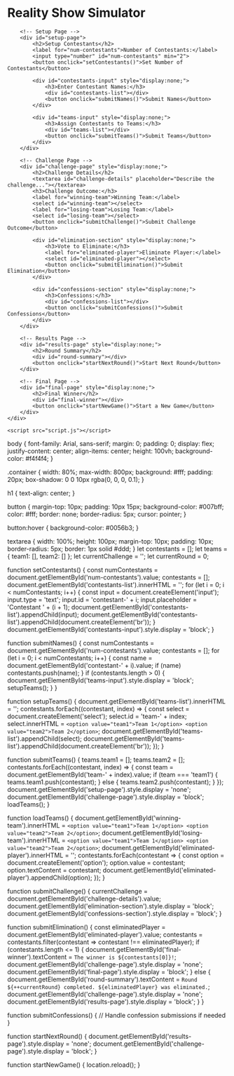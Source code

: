 <!DOCTYPE html>
<html lang="en">
<head>
    <meta charset="UTF-8">
    <meta name="viewport" content="width=device-width, initial-scale=1.0">
    <title>Reality Show Simulator</title>
    <link rel="stylesheet" href="styles.css">
</head>
<body>
    <div class="container">
        <h1>Reality Show Simulator</h1>

        <!-- Setup Page -->
        <div id="setup-page">
            <h2>Setup Contestants</h2>
            <label for="num-contestants">Number of Contestants:</label>
            <input type="number" id="num-contestants" min="2">
            <button onclick="setContestants()">Set Number of Contestants</button>
            
            <div id="contestants-input" style="display:none;">
                <h3>Enter Contestant Names:</h3>
                <div id="contestants-list"></div>
                <button onclick="submitNames()">Submit Names</button>
            </div>

            <div id="teams-input" style="display:none;">
                <h3>Assign Contestants to Teams:</h3>
                <div id="teams-list"></div>
                <button onclick="submitTeams()">Submit Teams</button>
            </div>
        </div>

        <!-- Challenge Page -->
        <div id="challenge-page" style="display:none;">
            <h2>Challenge Details</h2>
            <textarea id="challenge-details" placeholder="Describe the challenge..."></textarea>
            <h3>Challenge Outcome:</h3>
            <label for="winning-team">Winning Team:</label>
            <select id="winning-team"></select>
            <label for="losing-team">Losing Team:</label>
            <select id="losing-team"></select>
            <button onclick="submitChallenge()">Submit Challenge Outcome</button>

            <div id="elimination-section" style="display:none;">
                <h3>Vote to Eliminate:</h3>
                <label for="eliminated-player">Eliminate Player:</label>
                <select id="eliminated-player"></select>
                <button onclick="submitElimination()">Submit Elimination</button>
            </div>

            <div id="confessions-section" style="display:none;">
                <h3>Confessions:</h3>
                <div id="confessions-list"></div>
                <button onclick="submitConfessions()">Submit Confessions</button>
            </div>
        </div>

        <!-- Results Page -->
        <div id="results-page" style="display:none;">
            <h2>Round Summary</h2>
            <div id="round-summary"></div>
            <button onclick="startNextRound()">Start Next Round</button>
        </div>

        <!-- Final Page -->
        <div id="final-page" style="display:none;">
            <h2>Final Winner</h2>
            <div id="final-winner"></div>
            <button onclick="startNewGame()">Start a New Game</button>
        </div>
    </div>

    <script src="script.js"></script>
</body>
</html>body {
    font-family: Arial, sans-serif;
    margin: 0;
    padding: 0;
    display: flex;
    justify-content: center;
    align-items: center;
    height: 100vh;
    background-color: #f4f4f4;
}

.container {
    width: 80%;
    max-width: 800px;
    background: #fff;
    padding: 20px;
    box-shadow: 0 0 10px rgba(0, 0, 0, 0.1);
}

h1 {
    text-align: center;
}

button {
    margin-top: 10px;
    padding: 10px 15px;
    background-color: #007bff;
    color: #fff;
    border: none;
    border-radius: 5px;
    cursor: pointer;
}

button:hover {
    background-color: #0056b3;
}

textarea {
    width: 100%;
    height: 100px;
    margin-top: 10px;
    padding: 10px;
    border-radius: 5px;
    border: 1px solid #ddd;
}
let contestants = [];
let teams = { team1: [], team2: [] };
let currentChallenge = '';
let currentRound = 0;

function setContestants() {
    const numContestants = document.getElementById('num-contestants').value;
    contestants = [];
    document.getElementById('contestants-list').innerHTML = '';
    for (let i = 0; i < numContestants; i++) {
        const input = document.createElement('input');
        input.type = 'text';
        input.id = 'contestant-' + i;
        input.placeholder = 'Contestant ' + (i + 1);
        document.getElementById('contestants-list').appendChild(input);
        document.getElementById('contestants-list').appendChild(document.createElement('br'));
    }
    document.getElementById('contestants-input').style.display = 'block';
}

function submitNames() {
    const numContestants = document.getElementById('num-contestants').value;
    contestants = [];
    for (let i = 0; i < numContestants; i++) {
        const name = document.getElementById('contestant-' + i).value;
        if (name) contestants.push(name);
    }
    if (contestants.length > 0) {
        document.getElementById('teams-input').style.display = 'block';
        setupTeams();
    }
}

function setupTeams() {
    document.getElementById('teams-list').innerHTML = '';
    contestants.forEach((contestant, index) => {
        const select = document.createElement('select');
        select.id = 'team-' + index;
        select.innerHTML = `
            <option value="team1">Team 1</option>
            <option value="team2">Team 2</option>
        `;
        document.getElementById('teams-list').appendChild(select);
        document.getElementById('teams-list').appendChild(document.createElement('br'));
    });
}

function submitTeams() {
    teams.team1 = [];
    teams.team2 = [];
    contestants.forEach((contestant, index) => {
        const team = document.getElementById('team-' + index).value;
        if (team === 'team1') {
            teams.team1.push(contestant);
        } else {
            teams.team2.push(contestant);
        }
    });
    document.getElementById('setup-page').style.display = 'none';
    document.getElementById('challenge-page').style.display = 'block';
    loadTeams();
}

function loadTeams() {
    document.getElementById('winning-team').innerHTML = `
        <option value="team1">Team 1</option>
        <option value="team2">Team 2</option>
    `;
    document.getElementById('losing-team').innerHTML = `
        <option value="team1">Team 1</option>
        <option value="team2">Team 2</option>
    `;
    document.getElementById('eliminated-player').innerHTML = '';
    contestants.forEach(contestant => {
        const option = document.createElement('option');
        option.value = contestant;
        option.textContent = contestant;
        document.getElementById('eliminated-player').appendChild(option);
    });
}

function submitChallenge() {
    currentChallenge = document.getElementById('challenge-details').value;
    document.getElementById('elimination-section').style.display = 'block';
    document.getElementById('confessions-section').style.display = 'block';
}

function submitElimination() {
    const eliminatedPlayer = document.getElementById('eliminated-player').value;
    contestants = contestants.filter(contestant => contestant !== eliminatedPlayer);
    if (contestants.length <= 1) {
        document.getElementById('final-winner').textContent = `The winner is ${contestants[0]}!`;
        document.getElementById('challenge-page').style.display = 'none';
        document.getElementById('final-page').style.display = 'block';
    } else {
        document.getElementById('round-summary').textContent = `Round ${++currentRound} completed. ${eliminatedPlayer} was eliminated.`;
        document.getElementById('challenge-page').style.display = 'none';
        document.getElementById('results-page').style.display = 'block';
    }
}

function submitConfessions() {
    // Handle confession submissions if needed
}

function startNextRound() {
    document.getElementById('results-page').style.display = 'none';
    document.getElementById('challenge-page').style.display = 'block';
}

function startNewGame() {
    location.reload();
}
